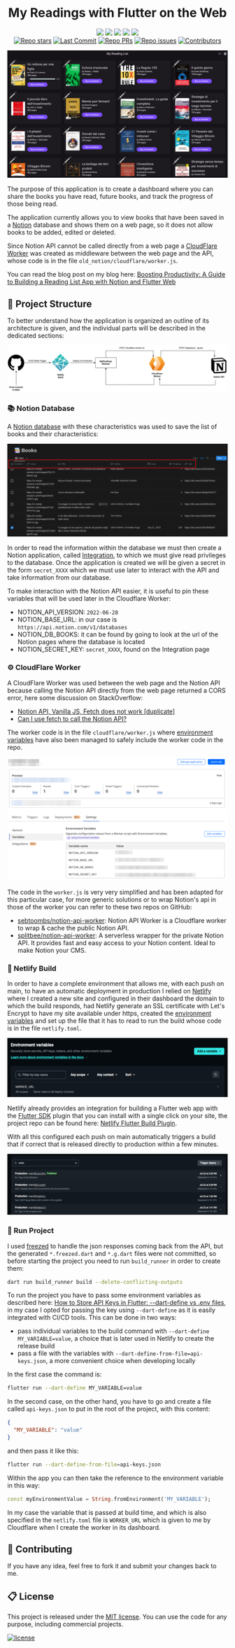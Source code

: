 <div align="center">
  <h1>My Readings with Flutter on the Web</h1>
  <p align="center">
  <a href="https://dart.dev/"><img src="https://img.shields.io/badge/Dart-0175C2?style=for-the-badge&logo=dart&logoColor=white"></a>
  <a href="https://flutter.dev/"><img src="https://img.shields.io/badge/Flutter-02569B?style=for-the-badge&logo=flutter&logoColor=white"></a>
  <a href="https://opensource.org/licenses/MIT"><img src="https://img.shields.io/badge/licence-MIT-green?style=for-the-badge&"></a>
  <a href="https://www.netlify.com/"><img src="https://img.shields.io/badge/Netlify-00C7B7?style=for-the-badge&logo=netlify&logoColor=white"/></a>
  <a href="https://www.cloudflare.com/"><img src="https://img.shields.io/badge/CloudFlare-e06d10?style=for-the-badge&logo=cloudflare&logoColor=white"/></a>
  <br>
  <a href="https://github.com/polilluminato/myreadings-flutter"><img src="https://img.shields.io/github/stars/polilluminato/myreadings-flutter?style=social" alt="Repo stars"></a>
  <a href="https://github.com/polilluminato/myreadings-flutter/commits/main"><img src="https://img.shields.io/github/last-commit/polilluminato/myreadings-flutter/main?logo=git" alt="Last Commit"></a>
  <a href="https://github.com/polilluminato/myreadings-flutter/pulls"><img src="https://img.shields.io/github/issues-pr/polilluminato/myreadings-flutter" alt="Repo PRs"></a>
  <a href="https://github.com/polilluminato/myreadings-flutter/issues?q=is%3Aissue+is%3Aopen"><img src="https://img.shields.io/github/issues/polilluminato/myreadings-flutter" alt="Repo issues"></a>
  <a href="https://github.com/polilluminato/myreadings-flutter/graphs/contributors"><img src="https://badgen.net/github/contributors/polilluminato/myreadings-flutter" alt="Contributors"></a>
</p>
</div>

<img src="old_notion/screenshots/homepage.png"/>

The purpose of this application is to create a dashboard where you can share the books you have read, future books, and track the progress of those being read.

The application currently allows you to view books that have been saved in a [Notion](https://www.notion.so/) database and shows them on a web page, so it does not allow books to be added, edited or deleted. 

Since Notion API cannot be called directly from a web page a [CloudFlare Worker](https://workers.cloudflare.com/) was created as middleware between the web page and the API, whose code is in the file `old_notion/cloudflare/worker.js`.

You can read the blog post on my blog here: [Boosting Productivity: A Guide to Building a Reading List App with Notion and Flutter Web](https://blog.albertobonacina.com/boosting-productivity-a-guide-to-building-a-reading-list-app-with-notion-and-flutter-web)

## 🧬 Project Structure

To better understand how the application is organized an outline of its architecture is given, and the individual parts will be described in the dedicated sections:

<img src="old_notion/screenshots/architecture-diagram.jpg"/>

### 📚 Notion Database

A [Notion database](https://www.notion.so/help/category/databases) with these characteristics was used to save the list of books and their characteristics:

<img src="old_notion/screenshots/notion-database-schema.png"/>

In order to read the information within the database we must then create a Notion application, called [Integration](https://developers.notion.com/docs/create-a-notion-integration), to which we must give read privileges to the database. Once the application is created we will be given a secret in the form `secret_XXXX` which we must use later to interact with the API and take information from our database.

To make interaction with the Notion API easier, it is useful to pin these variables that will be used later in the Cloudflare Worker:

* NOTION_API_VERSION: `2022-06-28`
* NOTION_BASE_URL: in our case is `https://api.notion.com/v1/databases`
* NOTION_DB_BOOKS: it can be found by going to look at the url of the Notion pages where the database is located
* NOTION_SECRET_KEY: `secret_XXXX`, found on the Integration page

### ⚙️ CloudFlare Worker

A CloudFlare Worker was used between the web page and the Notion API because calling the Notion API directly from the web page returned a CORS error, here some discussion on StackOverflow:

* [Notion API, Vanilla JS, Fetch does not work [duplicate]](https://stackoverflow.com/questions/68781041/notion-api-vanilla-js-fetch-does-not-work)
* [Can I use fetch to call the Notion API?](https://stackoverflow.com/questions/68015381/can-i-use-fetch-to-call-the-notion-api)

The worker code is in the file `cloudflare/worker.js` where [environment variables](https://developers.cloudflare.com/workers/configuration/environment-variables/) have also been managed to safely include the worker code in the repo.

<img src="old_notion/screenshots/cloudflare-worker.png"/>

The code in the `worker.js` is very very simplified and has been adapted for this particular case, for more generic solutions or to wrap Notion's api in those of the worker you can refer to these two repos on GitHub:

* [sebtoombs/notion-api-worker](https://github.com/sebtoombs/notion-api-worker): Notion API Worker is a Cloudflare worker to wrap & cache the public Notion API.
* [splitbee/notion-api-worker](https://github.com/splitbee/notion-api-worker): A serverless wrapper for the private Notion API. It provides fast and easy access to your Notion content. Ideal to make Notion your CMS.

### 🔮 Netlify Build

In order to have a complete environment that allows me, with each push on main, to have an automatic deployment in production I relied on [Netlify](https://www.netlify.com/) where I created a new site and configured in their dashboard the domain to which the build responds, had Netlify generate an SSL certificate with Let's Encrypt to have my site available under https, created the [environment variables](https://docs.netlify.com/environment-variables/overview/) and set up the file that it has to read to run the build whose code is in the file `netlify.toml`. 

<img src="old_notion/screenshots/netlify-environment-varibles.png"/>

Netlify already provides an integration for building a Flutter web app with the [Flutter SDK](https://www.netlify.com/integrations/community-built/flutter-sdk-build-plugin/) plugin that you can install with a single click on your site, the project repo can be found here: [Netlify Flutter Build Plugin](https://github.com/bencevans/netlify-plugin-flutter). 

With all this configured each push on main automatically triggers a build that if correct that is released directly to production within a few minutes.

<img src="old_notion/screenshots/netlify-builds.png"/>


### 🚀 Run Project

I used [freezed](https://pub.dev/packages/freezed) to handle the json responses coming back from the API, but the generated `*.freezed.dart` and `*.g.dart` files were not committed, so before starting the project you need to run `build_runner` in order to create them:

```sh
dart run build_runner build --delete-conflicting-outputs
```

To run the project you have to pass some environment variables as described here: [How to Store API Keys in Flutter: --dart-define vs .env files](https://codewithandrea.com/articles/flutter-api-keys-dart-define-env-files/), in my case I opted for passing the key using `--dart-define` as it is easily integrated with CI/CD tools. This can be done in two ways:

* pass individual variables to the build command with `--dart-define MY_VARIABLE=value`, a choice that is later used in Netlify to create the release build
* pass a file with the variables with `--dart-define-from-file=api-keys.json`, a more convenient choice when developing locally

In the first case the command is:

```bash
flutter run --dart-define MY_VARIABLE=value
```

In the second case, on the other hand, you have to go and create a file called `api-keys.json` to put in the root of the project, with this content:

```json
{
  "MY_VARIABLE": "value"
}
```

and then pass it like this:

```bash
flutter run --dart-define-from-file=api-keys.json
```

Within the app you can then take the reference to the environment variable in this way:

```dart
const myEnvironmentValue = String.fromEnvironment('MY_VARIABLE');
```

In my case the variable that is passed at build time, and which is also specified in the `netlify.toml` file is `WORKER_URL` which is given to me by Cloudflare when I create the worker in its dashboard.

## 💎 Contributing

If you have any idea, feel free to fork it and submit your changes back to me.

## 📋 License

This project is released under the [MIT license](LICENSE.md). You can use the code for any purpose, including commercial projects.

[![license](https://img.shields.io/badge/License-MIT-yellow.svg)](https://opensource.org/licenses/MIT)